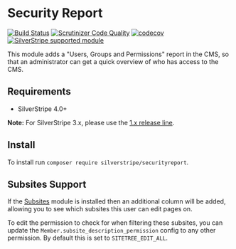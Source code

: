 # Security Report

[![Build Status](https://api.travis-ci.com/silverstripe/silverstripe-securityreport.svg?branch=2)](https://travis-ci.com/silverstripe/silverstripe-securityreport)
[![Scrutinizer Code Quality](https://img.shields.io/scrutinizer/g/silverstripe/silverstripe-securityreport.svg)](https://scrutinizer-ci.com/g/silverstripe/silverstripe-securityreport/?branch=master)
[![codecov](https://img.shields.io/codecov/c/github/silverstripe/silverstripe-securityreport.svg)](https://codecov.io/gh/silverstripe/silverstripe-securityreport)
[![SilverStripe supported module](https://img.shields.io/badge/silverstripe-supported-0071C4.svg)](https://www.silverstripe.org/software/addons/silverstripe-commercially-supported-module-list/)

This module adds a "Users, Groups and Permissions" report in the CMS, so that
an administrator can get a quick overview of who has access to the CMS.

## Requirements

* SilverStripe 4.0+

**Note:** For SilverStripe 3.x, please use the [1.x release line](https://github.com/silverstripe/silverstripe-securityreport/tree/1.0).


## Install

To install run `composer require silverstripe/securityreport`.

## Subsites Support

If the [Subsites](https://github.com/silverstripe/silverstripe-subsites) module is installed
then an additional column will be added, allowing you to see which subsites this user
can edit pages on.

To edit the permission to check for when filtering these subsites, you can update the
`Member.subsite_description_permission` config to any other permission. By default this
is set to `SITETREE_EDIT_ALL`.
